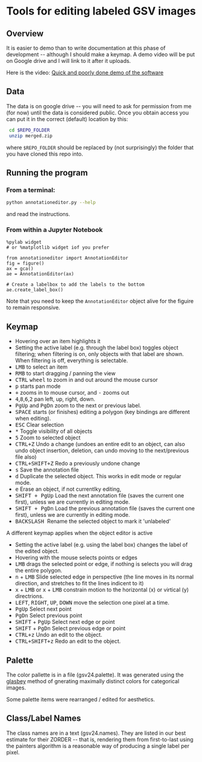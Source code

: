 # Tools for editing labeled GSV images

## Overview 

It is easier to demo than to write documentation at this phase of development -- although I should make a keymap. A demo video will be put on Google drive and I will link to it after it uploads. 

Here is the video:
[Quick and poorly done demo of the software](https://drive.google.com/a/miamioh.edu/file/d/1GSLZ6SxRTNUJhUpCXeLIq11hDzIqoqwP/view?usp=sharing)

## Data
The data is on google drive -- you will need to ask for permission from me  (for now) until the data is considered public.
Once you obtain access you can put it in the correct (default) location by this:
```bash
 cd $REPO_FOLDER
 unzip merged.zip
```
where `$REPO_FOLDER` should be replaced by (not surprisingly) the folder that you have cloned this repo into. 

## Running the program

### From a terminal:
```bash
python annotationeditor.py --help
```
and read the instructions. 

### From within a Jupyter Notebook

```python3
%pylab widget 
# or %matplotlib widget iof you prefer

from annotationeditor import AnnotationEditor
fig = figure()
ax = gca()
ae = AnnotationEditor(ax)

# Create a labelbox to add the labels to the bottom
ae.create_label_box()
```
Note that you need to keep the `AnnotationEditor` object alive for the figuire to remain responsive. 

## Keymap

- Hovering over an item highlights it
- Setting the active label (e.g. through the label box) toggles object filtering; when filtering is on, only objects with that label are shown. When filtering is off, everything is selectable. 
- <kbd>LMB</kbd> to select an item
- <kbd>RMB</kbd> to start dragging / panning the view
- <kbd>CTRL</kbd> <kbd>wheel</kbd> to zoom in and out around the mouse cursor
- <kbd>p</kbd> starts pan mode 
- <kbd>+</kbd> zooms in to mouse cursor, and <kbd>-</kbd> zooms out
- <kbd>4</kbd>,<kbd>8</kbd>,<kbd>6</kbd>,<kbd>2</kbd> pan left, up, right, down. 
- <kbd>PgUp</kbd> and <kbd>PgDn</kbd> zoom to the next or previous label. 
- <kbd>SPACE</kbd> starts (or finishes) editing a polygon (key bindings are different when editing).  
- <kbd>ESC</kbd> Clear selection
- <kbd>*</kbd> Toggle visibility of all objects 
- <kbd>5</kbd> Zoom to selected object
- <kbd>CTRL+Z</kbd> Undo a change (undoes an entire edit to an object, can also undo object insertion, deletion, can undo moving to the next/previous file also)
- <kbd>CTRL+SHIFT+Z</kbd> Redo a previously undone change
- <kbd>s</kbd> Save the annotation file
- <kbd>d</kbd> Duplicate the selected object. This works in edit mode or regular mode. 
- <kbd>e</kbd> Erase an object, if not currentlky editing, 
- <kbd>SHIFT + PgUp</kbd> Load the next annotation file (saves the current one first), unless we are currently in editing mode. 
- <kbd>SHIFT + PgDn</kbd> Load the previous annotation file (saves the current one first), unless we are currently in editing mode. 
- <kbd>BACKSLASH </kbd> Rename the selected object to mark it 'unlabeled'

A different keymap applies when the object editor is active
- Setting the active label (e.g. using the label box) changes the label of the edited object. 
- Hovering with the mouse selects points or edges
- <kbd>LMB</kbd> drags the selected point or edge, if nothing is selects you will drag the entire polygon. 
- <kbd>n</kbd> + <kbd>LMB</kbd> Slide selected edge in perspective (the line moves in its normal direction, and stretches to fit the lines indicent to it)
- <kbd>x</kbd> + <kbd>LMB</kbd> or <kbd>x</kbd> + <kbd>LMB</kbd> constrain motion to the horizontal (x) or virtical (y) directrions. 
- <kbd>LEFT</kbd>, <kbd>RIGHT</kbd>, <kbd>UP</kbd>, <kbd>DOWN</kbd> move the selection one pixel at a time. 
- <kbd>PgUp</kbd> Select next point
- <kbd>PgDn</kbd> Select previous point
- <kbd>SHIFT</kbd> + <kbd>PgUp</kbd> Select next edge or point
- <kbd>SHIFT</kbd> + <kbd>PgDn</kbd> Select previous edge or point
- <kbd>CTRL+z</kbd>  Undo an edit to the object.
- <kbd>CTRL+SHIFT+z</kbd>  Redo an edit to the object.



## Palette
The color pallette is in a file (gsv24.palette). It was generated using the [glasbey](https://github.com/taketwo/glasbey) method of gnerating maximally distinct colors for categorical images. 

Some palette items were rearranged / edited for aesthetics. 

## Class/Label Names
The class names are in a text (gsv24.names).  They are listed in our best estimate for their ZORDER -- that is, rendering them from first-to-last using the painters algorithm is a reasonable way of producing a single label per pixel. 

 

